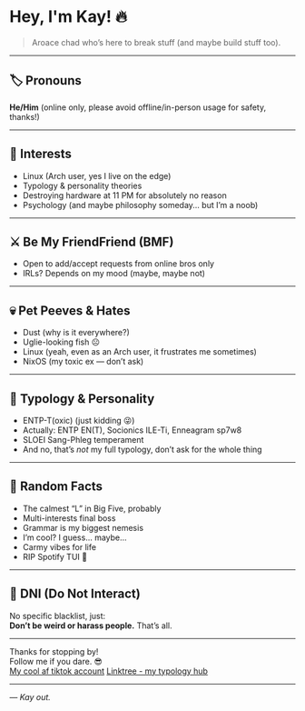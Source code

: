 # Hey, I'm Kay! 🔥

> Aroace chad who’s here to break stuff (and maybe build stuff too).

---

## 🏷️ Pronouns  
**He/Him** (online only, please avoid offline/in-person usage for safety, thanks!)

---

## 🎯 Interests  
- Linux (Arch user, yes I live on the edge)  
- Typology & personality theories  
- Destroying hardware at 11 PM for absolutely no reason  
- Psychology (and maybe philosophy someday... but I’m a noob)

---

## ⚔️ Be My FriendFriend (BMF)  
- Open to add/accept requests from online bros only  
- IRLs? Depends on my mood (maybe, maybe not)

---

## 💀 Pet Peeves & Hates  
- Dust (why is it everywhere?)  
- Uglie-looking fish ☹️  
- Linux (yeah, even as an Arch user, it frustrates me sometimes)  
- NixOS (my toxic ex — don’t ask)

---

## 🧠 Typology & Personality  
- ENTP-T(oxic) (just kidding 😜)  
- Actually: ENTP EN(T), Socionics ILE-Ti, Enneagram sp7w8  
- SLOEI Sang-Phleg temperament  
- And no, that’s *not* my full typology, don’t ask for the whole thing

---

## 🎲 Random Facts  
- The calmest “L” in Big Five, probably  
- Multi-interests final boss  
- Grammar is my biggest nemesis  
- I’m cool? I guess... maybe...  
- Carmy vibes for life  
- RIP Spotify TUI 🤧

---

## 🚫 DNI (Do Not Interact)  
No specific blacklist, just:  
**Don’t be weird or harass people.** That’s all.

---

Thanks for stopping by!  
Follow me if you dare. 😎  
[My cool af tiktok account](https://www.tiktok.com/@kaayzouee)
[Linktree - my typology hub](https://linktr.ee/kaayzouee)  

---

*— Kay out.*
